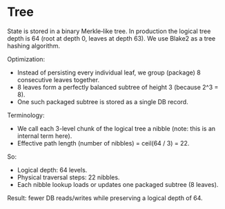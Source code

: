 # Tree

State is stored in a binary Merkle‑like tree. In production the logical tree depth is 64 (root at depth 0, leaves at depth 63). We use Blake2 as a tree hashing algorithm.

Optimization:
- Instead of persisting every individual leaf, we group (package) 8 consecutive leaves together.
- 8 leaves form a perfectly balanced subtree of height 3 (because 2^3 = 8).
- One such packaged subtree is stored as a single DB record.

Terminology:
- We call each 3-level chunk of the logical tree a nibble (note: this is an internal term here).
- Effective path length (number of nibbles) = ceil(64 / 3) = 22.

So:
- Logical depth: 64 levels.
- Physical traversal steps: 22 nibbles.
- Each nibble lookup loads or updates one packaged subtree (8 leaves).

Result: fewer DB reads/writes while preserving a logical depth of 64.
